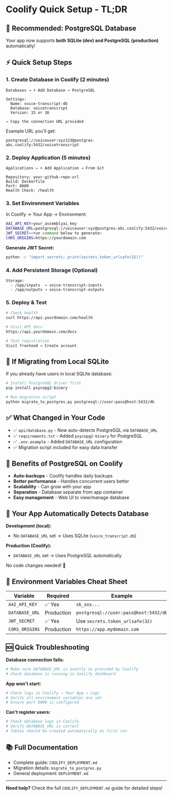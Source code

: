 # Coolify Quick Setup - TL;DR

## 🎯 Recommended: PostgreSQL Database

Your app now supports **both SQLite (dev) and PostgreSQL (production)** automatically!

## ⚡ Quick Setup Steps

### 1. Create Database in Coolify (2 minutes)

```
Databases → + Add Database → PostgreSQL

Settings:
  Name: voice-transcript-db
  Database: voicetranscript
  Version: 15 or 16
  
→ Copy the connection URL provided
```

Example URL you'll get:
```
postgresql://voiceuser:xyz123@postgres-abc.coolify:5432/voicetranscript
```

### 2. Deploy Application (5 minutes)

```
Applications → + Add Application → From Git

Repository: your-github-repo-url
Build: Dockerfile
Port: 8000
Health Check: /health
```

### 3. Set Environment Variables

In Coolify → Your App → Environment:

```bash
AAI_API_KEY=your_assemblyai_key
DATABASE_URL=postgresql://voiceuser:xyz@postgres-abc.coolify:5432/voicetranscript
JWT_SECRET=<run command below to generate>
CORS_ORIGINS=https://yourdomain.com
```

**Generate JWT Secret:**
```bash
python -c "import secrets; print(secrets.token_urlsafe(32))"
```

### 4. Add Persistent Storage (Optional)

```
Storage:
  - /app/inputs  → voice-transcript-inputs
  - /app/outputs → voice-transcript-outputs
```

### 5. Deploy & Test

```bash
# Check health
curl https://api.yourdomain.com/health

# Visit API docs
https://api.yourdomain.com/docs

# Test registration
Visit frontend → Create account
```

## 🔄 If Migrating from Local SQLite

If you already have users in local SQLite database:

```bash
# Install PostgreSQL driver first
pip install psycopg2-binary

# Run migration script
python migrate_to_postgres.py postgresql://user:pass@host:5432/db
```

## ✅ What Changed in Your Code

- ✅ `api/database.py` - Now auto-detects PostgreSQL via `DATABASE_URL`
- ✅ `requirements.txt` - Added `psycopg2-binary` for PostgreSQL
- ✅ `.env.example` - Added `DATABASE_URL` configuration
- ✅ Migration script included for easy data transfer

## 🎁 Benefits of PostgreSQL on Coolify

- **Auto-backups** - Coolify handles daily backups
- **Better performance** - Handles concurrent users better
- **Scalability** - Can grow with your app
- **Separation** - Database separate from app container
- **Easy management** - Web UI to view/manage database

## 🚀 Your App Automatically Detects Database

**Development (local):**
- No `DATABASE_URL` set → Uses SQLite (`voice_transcript.db`)

**Production (Coolify):**
- `DATABASE_URL` set → Uses PostgreSQL automatically

No code changes needed! 🎉

## 📝 Environment Variables Cheat Sheet

| Variable | Required | Example |
|----------|----------|---------|
| `AAI_API_KEY` | ✅ Yes | `sk_xxx...` |
| `DATABASE_URL` | Production | `postgresql://user:pass@host:5432/db` |
| `JWT_SECRET` | ✅ Yes | Use `secrets.token_urlsafe(32)` |
| `CORS_ORIGINS` | Production | `https://app.mydomain.com` |

## 🆘 Quick Troubleshooting

**Database connection fails:**
```bash
# Make sure DATABASE_URL is exactly as provided by Coolify
# Check database is running in Coolify dashboard
```

**App won't start:**
```bash
# Check logs in Coolify → Your App → Logs
# Verify all environment variables are set
# Ensure port 8000 is configured
```

**Can't register users:**
```bash
# Check database logs in Coolify
# Verify DATABASE_URL is correct
# Tables should be created automatically on first run
```

## 📚 Full Documentation

- Complete guide: `COOLIFY_DEPLOYMENT.md`
- Migration details: `migrate_to_postgres.py`
- General deployment: `DEPLOYMENT.md`

---

**Need help?** Check the full `COOLIFY_DEPLOYMENT.md` guide for detailed steps!
